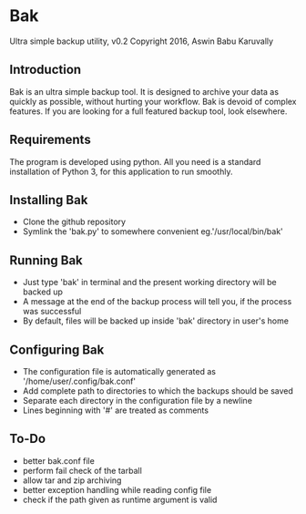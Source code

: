 # Bak
Ultra simple backup utility, v0.2
Copyright 2016, Aswin Babu Karuvally


## Introduction
Bak is an ultra simple backup tool. It is designed to archive your data as quickly as possible,
without hurting your workflow. Bak is devoid of complex features. If you are looking for a full
featured backup tool, look elsewhere.

## Requirements
The program is developed using python. All you need is a standard installation of Python 3,
for this application to run smoothly.

## Installing Bak
- Clone the github repository
- Symlink the 'bak.py' to somewhere convenient eg.'/usr/local/bin/bak'

## Running Bak
- Just type 'bak' in terminal and the present working directory will be backed up
- A message at the end of the backup process will tell you, if the process was successful
- By default, files will be backed up inside 'bak' directory in user's home

## Configuring Bak
- The configuration file is automatically generated as '/home/user/.config/bak.conf'
- Add complete path to directories to which the backups should be saved
- Separate each directory in the configuration file by a newline
- Lines beginning with '#' are treated as comments

## To-Do 
- better bak.conf file
- perform fail check  of the tarball
- allow tar and zip archiving
- better exception handling while reading config file
- check if the path given as runtime argument is valid


